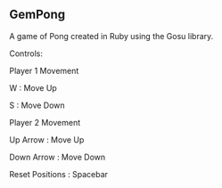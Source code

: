 ## GemPong

A game of Pong created in Ruby using the Gosu library.

Controls:


Player 1 Movement

W : Move Up

S : Move Down



Player 2 Movement

Up Arrow : Move Up

Down Arrow : Move Down


Reset Positions : Spacebar
